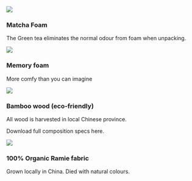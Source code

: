 <div class="row">
  <div class="col-xs-12 col-sm-4">
    <img class="img-responsive" src="{{ 'placeholders/green-foam.png' | asset_path }}">
  </div>
  <div class="col-xs-12 col-sm-6">
    <h3>Matcha Foam</h3>
    <p>The Green tea eliminates the normal odour from foam when unpacking.</p>
  </div>
</div>

<div class="row">
  <div class="col-xs-12 col-sm-4">
    <img class="img-responsive" src="{{ 'placeholders/memoryfoam.png' | asset_path }}">
  </div>
  <div class="col-xs-12 col-sm-6">
    <h3>Memory foam</h3>
    <p>More comfy than you can imagine</p>
  </div>
</div>

<div class="row">
  <div class="col-xs-12 col-sm-4">
    <img class="img-responsive" src="{{ 'placeholders/bamboo2.jpg' | asset_path }}">
  </div>
  <div class="col-xs-12 col-sm-6">
    <h3>Bamboo wood (eco-friendly)</h3>
    <p>All wood is harvested in local Chinese province.</p>
    <p>Download full composition specs here.</p>
  </div>
</div>

<div class="row">
  <div class="col-xs-12 col-sm-4">
    <img class="img-responsive" src="{{ 'placeholders/matcha_fabric.jpg' | asset_path }}">
  </div>
  <div class="col-xs-12 col-sm-6">
    <h3>100% Organic Ramie fabric</h3>
    <p>Grown locally in China. Died with natural colours.</p>
  </div>
</div>
